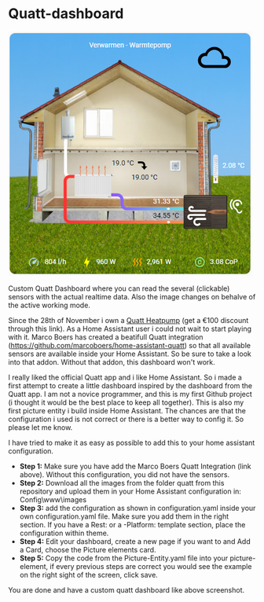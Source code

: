 # Quatt-dashboard
![Example screenshot](https://github.com/Clubeddie/Quatt-dashboard/blob/main/example.png)

Custom Quatt Dashboard where you can read the several (clickable) sensors with the actual realtime data. Also the image changes on behalve of the active working mode.

Since the 28th of November i own a [Quatt Heatpump](https://referral.quatt.io/l/EDGARVEEN29/) (get a €100 discount through this link). As a Home Assistant user i could not wait to start playing with it. 
Marco Boers has created a beatifull Quatt integration (https://github.com/marcoboers/home-assistant-quatt) so that all available sensors are available inside your Home Assistant. So be sure to take a look into that addon. Without that addon, this dashboard won't work.

I really liked the official Quatt app and i like Home Assistant. So i made a first attempt to create a little dashboard inspired by the dashboard from the Quatt app. I am not a novice programmer, and this is my first Github project (i thought it would be the best place to keep all together). This is also my first picture entity i build inside Home Assistant. The chances are that the configuration i used is not correct or there is a better way to config it. So please let me know.

I have tried to make it as easy as possible to add this to your home assistant configuration.

- **Step 1:** Make sure you have add the Marco Boers Quatt Integration (link above). Without this configuration, you did not have the sensors.
- **Step 2:** Download all the images from the folder quatt from this repository and upload them in your Home Assistant configuration in:
Config\www\images
- **Step 3:** add the configuration as shown in configuration.yaml inside your own configuration.yaml file. Make sure you add them in the right section. If you have a Rest: or a -Platform: template section, place the configuration within theme.
- **Step 4:** Edit your dashboard, create a new page if you want to and Add a Card, choose the Picture elements card.
- **Step 5:** Copy the code from the Picture-Entity.yaml file into your picture-element, if every previous steps are correct you would see the example on the right sight of the screen, click save.

You are done and have a custom quatt dashboard like above screenshot.
